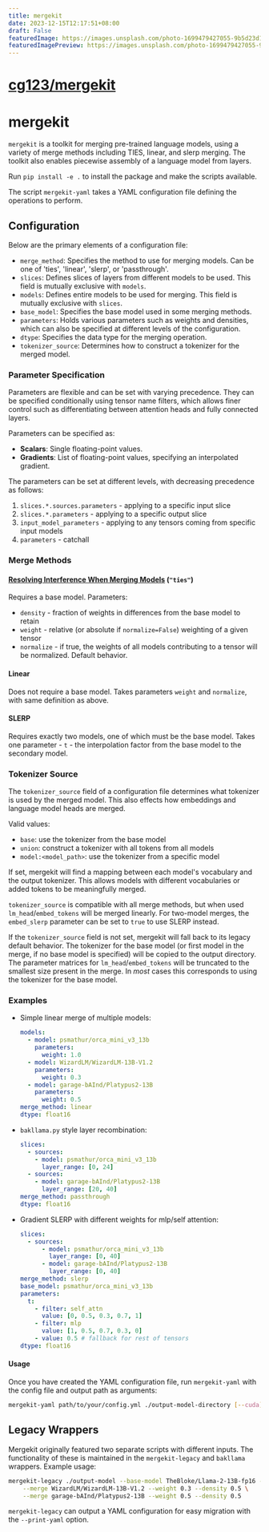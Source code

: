 ```yaml
---
title: mergekit
date: 2023-12-15T12:17:51+08:00
draft: False
featuredImage: https://images.unsplash.com/photo-1699479427055-9b5d23d1d5a3?ixid=M3w0NjAwMjJ8MHwxfHJhbmRvbXx8fHx8fHx8fDE3MDI2MTM3NTh8&ixlib=rb-4.0.3
featuredImagePreview: https://images.unsplash.com/photo-1699479427055-9b5d23d1d5a3?ixid=M3w0NjAwMjJ8MHwxfHJhbmRvbXx8fHx8fHx8fDE3MDI2MTM3NTh8&ixlib=rb-4.0.3
---
```


# [cg123/mergekit](https://github.com/cg123/mergekit)

# mergekit

`mergekit` is a toolkit for merging pre-trained language models, using a variety of merge methods including TIES, linear, and slerp merging. The toolkit also enables piecewise assembly of a language model from layers.

Run `pip install -e .` to install the package and make the scripts available.

The script `mergekit-yaml` takes a YAML configuration file defining the operations to perform.

## Configuration

Below are the primary elements of a configuration file:

- `merge_method`: Specifies the method to use for merging models. Can be one of 'ties', 'linear', 'slerp', or 'passthrough'.
- `slices`: Defines slices of layers from different models to be used. This field is mutually exclusive with `models`.
- `models`: Defines entire models to be used for merging. This field is mutually exclusive with `slices`.
- `base_model`: Specifies the base model used in some merging methods.
- `parameters`: Holds various parameters such as weights and densities, which can also be specified at different levels of the configuration.
- `dtype`: Specifies the data type for the merging operation.
- `tokenizer_source`: Determines how to construct a tokenizer for the merged model.

### Parameter Specification

Parameters are flexible and can be set with varying precedence. They can be specified conditionally using tensor name filters, which allows finer control such as differentiating between attention heads and fully connected layers.

Parameters can be specified as:

- **Scalars**: Single floating-point values.
- **Gradients**: List of floating-point values, specifying an interpolated gradient.

The parameters can be set at different levels, with decreasing precedence as follows:

1. `slices.*.sources.parameters` - applying to a specific input slice
2. `slices.*.parameters` - applying to a specific output slice
3. `input_model_parameters` - applying to any tensors coming from specific input models
4. `parameters` - catchall


### Merge Methods

#### **[Resolving Interference When Merging Models](https://arxiv.org/abs/2306.01708)** (`"ties"`)
Requires a base model.
Parameters:
- `density` - fraction of weights in differences from the base model to retain
- `weight` - relative (or absolute if `normalize=False`) weighting of a given tensor
- `normalize` - if true, the weights of all models contributing to a tensor will be normalized. Default behavior.


#### Linear
Does not require a base model. Takes parameters `weight` and `normalize`, with same definition as above.


#### SLERP
Requires exactly two models, one of which must be the base model. Takes one parameter - `t` - the interpolation factor from the base model to the secondary model.


### Tokenizer Source

The `tokenizer_source` field of a configuration file determines what tokenizer is used by the merged model. This also effects how embeddings and language model heads are merged.

Valid values:

* `base`: use the tokenizer from the base model
* `union`: construct a tokenizer with all tokens from all models
* `model:<model_path>`: use the tokenizer from a specific model

If set, mergekit will find a mapping between each model's vocabulary and the output tokenizer. This allows models with different vocabularies or added tokens to be meaningfully merged.

`tokenizer_source` is compatible with all merge methods, but when used `lm_head`/`embed_tokens` will be merged linearly. For two-model merges, the `embed_slerp` parameter can be set to `true` to use SLERP instead.

If the `tokenizer_source` field is not set, mergekit will fall back to its legacy default behavior. The tokenizer for the base model (or first model in the merge, if no base model is specified) will be copied to the output directory. The parameter matrices for `lm_head`/`embed_tokens` will be truncated to the smallest size present in the merge. In *most* cases this corresponds to using the tokenizer for the base model.

### Examples

- Simple linear merge of multiple models:

  ```yml
  models:
    - model: psmathur/orca_mini_v3_13b
      parameters:
        weight: 1.0
    - model: WizardLM/WizardLM-13B-V1.2
      parameters:
        weight: 0.3
    - model: garage-bAInd/Platypus2-13B
      parameters:
        weight: 0.5
  merge_method: linear
  dtype: float16
  ```

- `bakllama.py` style layer recombination:

  ```yml
  slices:
    - sources:
      - model: psmathur/orca_mini_v3_13b
        layer_range: [0, 24]
    - sources:
      - model: garage-bAInd/Platypus2-13B
        layer_range: [20, 40]
  merge_method: passthrough
  dtype: float16
  ```

- Gradient SLERP with different weights for mlp/self attention:

  ```yml
  slices:
    - sources:
        - model: psmathur/orca_mini_v3_13b
          layer_range: [0, 40]
        - model: garage-bAInd/Platypus2-13B
          layer_range: [0, 40]
  merge_method: slerp
  base_model: psmathur/orca_mini_v3_13b
  parameters:
    t:
      - filter: self_attn
        value: [0, 0.5, 0.3, 0.7, 1]
      - filter: mlp
        value: [1, 0.5, 0.7, 0.3, 0]
      - value: 0.5 # fallback for rest of tensors
  dtype: float16
  ```

#### Usage

Once you have created the YAML configuration file, run `mergekit-yaml` with the config file and output path as arguments:

```sh
mergekit-yaml path/to/your/config.yml ./output-model-directory [--cuda]
```

## Legacy Wrappers

Mergekit originally featured two separate scripts with different inputs. The functionality of these is maintained in the `mergekit-legacy` and `bakllama` wrappers. Example usage:

```sh
mergekit-legacy ./output-model --base-model TheBloke/Llama-2-13B-fp16 --cuda \
    --merge WizardLM/WizardLM-13B-V1.2 --weight 0.3 --density 0.5 \
    --merge garage-bAInd/Platypus2-13B --weight 0.5 --density 0.5
```

`mergekit-legacy` can output a YAML configuration for easy migration with the `--print-yaml` option.
